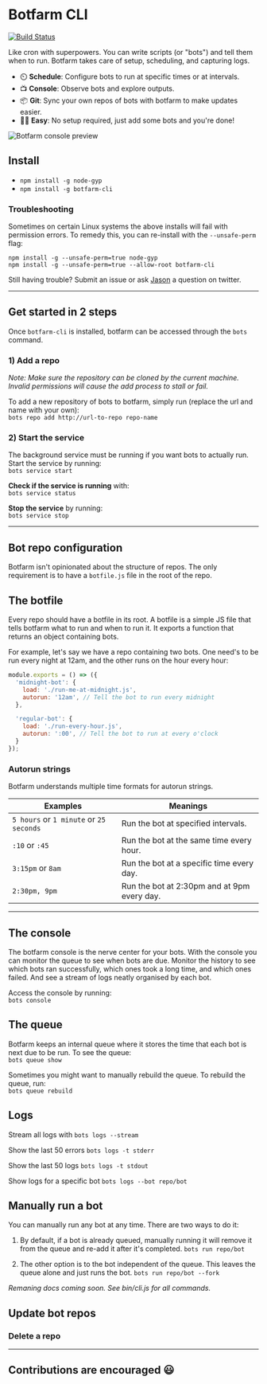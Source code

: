 # Botfarm CLI

[![Build Status](https://travis-ci.org/nosajio/botfarm-cli.svg?branch=master)](https://travis-ci.org/nosajio/botfarm-cli)

Like cron with superpowers. You can write scripts (or "bots") and tell them when to run. Botfarm takes care of setup, scheduling, and capturing logs.  

  - ⏲️   **Schedule**: Configure bots to run at specific times or at intervals.
  - 📺   **Console**: Observe bots and explore outputs.
  - 📦   **Git**: Sync your own repos of bots with botfarm to make updates easier.
  - 🏃‍♀️  **Easy**: No setup required, just add some bots and you're done!  

![Botfarm console preview](https://a.nosaj.io/botfarm/botfarm-example-2.jpg)

## Install

  - `npm install -g node-gyp`
  - `npm install -g botfarm-cli`

### Troubleshooting
Sometimes on certain Linux systems the above installs will fail with permission errors. To remedy this, you can re-install with the `--unsafe-perm` flag:  

`npm install -g --unsafe-perm=true node-gyp`  
`npm install -g --unsafe-perm=true --allow-root botfarm-cli`

Still having trouble? Submit an issue or ask [Jason](https://twitter.com/__nosaj) a question on twitter.

---

## Get started in 2 steps
Once `botfarm-cli` is installed, botfarm can be accessed through the `bots` command.

### 1) Add a repo
*Note: Make sure the repository can be cloned by the current machine. Invalid permissions will cause the add process to stall or fail.*

To add a new repository of bots to botfarm, simply run (replace the url and name with your own):  
`bots repo add http://url-to-repo repo-name`

### 2) Start the service
The background service must be running if you want bots to actually run. Start the service by running:  
`bots service start`

**Check if the service is running** with:  
`bots service status`

**Stop the service** by running:  
`bots service stop`

---

## Bot repo configuration
Botfarm isn't opinionated about the structure of repos. The only requirement is to have a `botfile.js` file in the root of the repo.

## The botfile
Every repo should have a botfile in its root. A botfile is a simple JS file that tells botfarm what to run and when to run it. It exports a function that returns an object containing bots. 

For example, let's say we have a repo containing two bots. One need's to be run every night at 12am, and the other runs on the hour every hour:

```Javascript
module.exports = () => ({
  'midnight-bot': {
    load: './run-me-at-midnight.js',
    autorun: '12am', // Tell the bot to run every midnight
  },

  'regular-bot': {
    load: './run-every-hour.js',
    autorun: ':00', // Tell the bot to run at every o'clock
  }
});
```

### Autorun strings
Botfarm understands multiple time formats for autorun strings.  

| Examples                                | Meanings                                    |
|-----------------------------------------|---------------------------------------------|
| `5 hours` or `1 minute` or `25 seconds` | Run the bot at specified intervals.         |
| `:10` or `:45`                          | Run the bot at the same time every hour.    |
| `3:15pm` or `8am`                       | Run the bot at a specific time every day.   |
| `2:30pm, 9pm`                           | Run the bot at 2:30pm and at 9pm every day. |

---

## The console
The botfarm console is the nerve center for your bots. With the console you can monitor the queue to see when bots are due. Monitor the history to see which bots ran successfully, which ones took a long time, and which ones failed. And see a stream of logs neatly organised by each bot.

Access the console by running:  
`bots console`

## The queue
Botfarm keeps an internal queue where it stores the time that each bot is next due to be run. To see the queue:  
`bots queue show`

Sometimes you might want to manually rebuild the queue. To rebuild the queue, run:  
`bots queue rebuild`

## Logs
Stream all logs with 
`bots logs --stream`

Show the last 50 errors
`bots logs -t stderr`

Show the last 50 logs
`bots logs -t stdout`

Show logs for a specific bot
`bots logs --bot repo/bot`

## Manually run a bot
You can manually run any bot at any time. There are two ways to do it: 

1) By default, if a bot is already queued, manually running it will remove it from the queue and re-add it after it's completed.
`bots run repo/bot`

2) The other option is to the bot independent of the queue. This leaves the queue alone and just runs the bot.
`bots run repo/bot --fork`


*Remaning docs coming soon. See bin/cli.js for all commands.*

## Update bot repos
### Delete a repo

---

## Contributions are encouraged 😃

